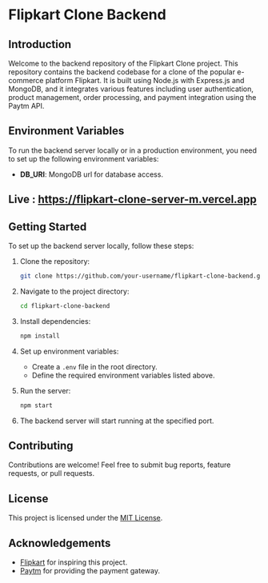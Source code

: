 
# Flipkart Clone Backend

## Introduction

Welcome to the backend repository of the Flipkart Clone project. This repository contains the backend codebase for a clone of the popular e-commerce platform Flipkart. It is built using Node.js with Express.js and MongoDB, and it integrates various features including user authentication, product management, order processing, and payment integration using the Paytm API.

## Environment Variables

To run the backend server locally or in a production environment, you need to set up the following environment variables:

- **DB_URI**: MongoDB url for database access.

## Live : https://flipkart-clone-server-m.vercel.app 

## Getting Started

To set up the backend server locally, follow these steps:

1. Clone the repository:

   ```bash
   git clone https://github.com/your-username/flipkart-clone-backend.git
   ```

2. Navigate to the project directory:

   ```bash
   cd flipkart-clone-backend
   ```

3. Install dependencies:

   ```bash
   npm install
   ```

4. Set up environment variables:
   
   - Create a `.env` file in the root directory.
   - Define the required environment variables listed above.

5. Run the server:

   ```bash
   npm start
   ```

6. The backend server will start running at the specified port.

## Contributing

Contributions are welcome! Feel free to submit bug reports, feature requests, or pull requests.

## License

This project is licensed under the [MIT License](LICENSE).

## Acknowledgements

- [Flipkart](https://www.flipkart.com/) for inspiring this project.
- [Paytm](https://paytm.com/) for providing the payment gateway.
